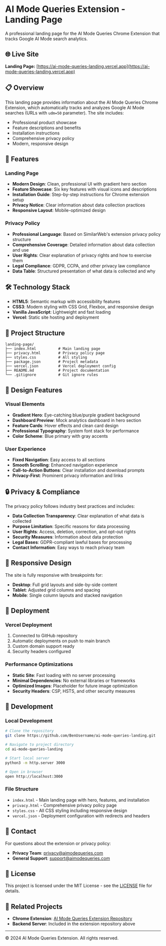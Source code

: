 # AI Mode Queries Extension - Landing Page

A professional landing page for the AI Mode Queries Chrome Extension that tracks Google AI Mode search analytics. 

## 🌐 Live Site

**Landing Page:** [https://ai-mode-queries-landing.vercel.app](https://ai-mode-queries-landing.vercel.app)

## 📋 Overview

This landing page provides information about the AI Mode Queries Chrome Extension, which automatically tracks and analyzes Google AI Mode searches (URLs with `udm=50` parameter). The site includes:

- Professional product showcase
- Feature descriptions and benefits
- Installation instructions
- Comprehensive privacy policy
- Modern, responsive design

## 🚀 Features

### Landing Page
- **Modern Design**: Clean, professional UI with gradient hero section
- **Feature Showcase**: Six key features with visual icons and descriptions
- **Installation Guide**: Step-by-step instructions for Chrome extension setup
- **Privacy Notice**: Clear information about data collection practices
- **Responsive Layout**: Mobile-optimized design

### Privacy Policy
- **Professional Language**: Based on SimilarWeb's extension privacy policy structure
- **Comprehensive Coverage**: Detailed information about data collection and use
- **User Rights**: Clear explanation of privacy rights and how to exercise them
- **Legal Compliance**: GDPR, CCPA, and other privacy law compliance
- **Data Table**: Structured presentation of what data is collected and why

## 🛠 Technology Stack

- **HTML5**: Semantic markup with accessibility features
- **CSS3**: Modern styling with CSS Grid, Flexbox, and responsive design
- **Vanilla JavaScript**: Lightweight and fast loading
- **Vercel**: Static site hosting and deployment

## 📁 Project Structure

```
landing-page/
├── index.html          # Main landing page
├── privacy.html        # Privacy policy page
├── styles.css          # All styling
├── package.json        # Project metadata
├── vercel.json         # Vercel deployment config
├── README.md           # Project documentation
└── .gitignore          # Git ignore rules
```

## 🎨 Design Features

### Visual Elements
- **Gradient Hero**: Eye-catching blue/purple gradient background
- **Dashboard Preview**: Mock analytics dashboard in hero section
- **Feature Cards**: Hover effects and clean card design
- **Professional Typography**: System font stack for performance
- **Color Scheme**: Blue primary with gray accents

### User Experience
- **Fixed Navigation**: Easy access to all sections
- **Smooth Scrolling**: Enhanced navigation experience
- **Call-to-Action Buttons**: Clear installation and download prompts
- **Privacy-First**: Prominent privacy information and links

## 🔒 Privacy & Compliance

The privacy policy follows industry best practices and includes:

- **Data Collection Transparency**: Clear explanation of what data is collected
- **Purpose Limitation**: Specific reasons for data processing
- **User Rights**: Access, deletion, correction, and opt-out rights
- **Security Measures**: Information about data protection
- **Legal Bases**: GDPR-compliant lawful bases for processing
- **Contact Information**: Easy ways to reach privacy team

## 📱 Responsive Design

The site is fully responsive with breakpoints for:
- **Desktop**: Full grid layouts and side-by-side content
- **Tablet**: Adjusted grid columns and spacing
- **Mobile**: Single column layouts and stacked navigation

## 🚀 Deployment

### Vercel Deployment
1. Connected to GitHub repository
2. Automatic deployments on push to main branch
3. Custom domain support ready
4. Security headers configured

### Performance Optimizations
- **Static Site**: Fast loading with no server processing
- **Minimal Dependencies**: No external libraries or frameworks
- **Optimized Images**: Placeholder for future image optimization
- **Security Headers**: CSP, HSTS, and other security measures

## 🔧 Development

### Local Development
```bash
# Clone the repository
git clone https://github.com/BenUsername/ai-mode-queries-landing.git

# Navigate to project directory
cd ai-mode-queries-landing

# Start local server
python3 -m http.server 3000

# Open in browser
open http://localhost:3000
```

### File Structure
- `index.html` - Main landing page with hero, features, and installation
- `privacy.html` - Comprehensive privacy policy page
- `styles.css` - All CSS styling including responsive design
- `vercel.json` - Deployment configuration with redirects and headers

## 📧 Contact

For questions about the extension or privacy policy:
- **Privacy Team**: privacy@aimodequeries.com
- **General Support**: support@aimodequeries.com

## 📄 License

This project is licensed under the MIT License - see the [LICENSE](LICENSE) file for details.

## 🔗 Related Projects

- **Chrome Extension**: [AI Mode Queries Extension Repository](https://github.com/BenUsername/ai-mode-queries-server)
- **Backend Server**: Included in the extension repository above

---

© 2024 AI Mode Queries Extension. All rights reserved. 

